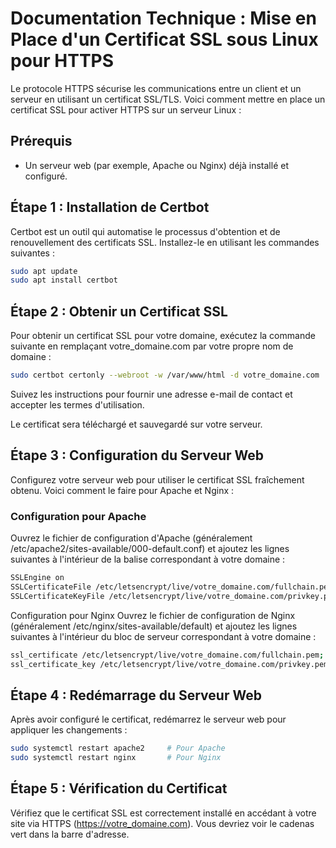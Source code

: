 # Documentation Technique : Mise en Place d'un Certificat SSL sous Linux pour HTTPS

Le protocole HTTPS sécurise les communications entre un client et un serveur en utilisant un certificat SSL/TLS. Voici comment mettre en place un certificat SSL pour activer HTTPS sur un serveur Linux :

## Prérequis

- Un serveur web (par exemple, Apache ou Nginx) déjà installé et configuré.

## Étape 1 : Installation de Certbot

Certbot est un outil qui automatise le processus d'obtention et de renouvellement des certificats SSL. Installez-le en utilisant les commandes suivantes :
```bash
sudo apt update
sudo apt install certbot
```
## Étape 2 : Obtenir un Certificat SSL
Pour obtenir un certificat SSL pour votre domaine, exécutez la commande suivante en remplaçant votre_domaine.com par votre propre nom de domaine :
```bash
sudo certbot certonly --webroot -w /var/www/html -d votre_domaine.com
```

Suivez les instructions pour fournir une adresse e-mail de contact et accepter les termes d'utilisation.

Le certificat sera téléchargé et sauvegardé sur votre serveur.

## Étape 3 : Configuration du Serveur Web
Configurez votre serveur web pour utiliser le certificat SSL fraîchement obtenu. Voici comment le faire pour Apache et Nginx :

### Configuration pour Apache
Ouvrez le fichier de configuration d'Apache (généralement /etc/apache2/sites-available/000-default.conf) et ajoutez les lignes suivantes à l'intérieur de la balise <VirtualHost> correspondant à votre domaine :
```bash
SSLEngine on
SSLCertificateFile /etc/letsencrypt/live/votre_domaine.com/fullchain.pem
SSLCertificateKeyFile /etc/letsencrypt/live/votre_domaine.com/privkey.pem
```

Configuration pour Nginx
Ouvrez le fichier de configuration de Nginx (généralement /etc/nginx/sites-available/default) et ajoutez les lignes suivantes à l'intérieur du bloc de serveur correspondant à votre domaine :

```bash 
ssl_certificate /etc/letsencrypt/live/votre_domaine.com/fullchain.pem;
ssl_certificate_key /etc/letsencrypt/live/votre_domaine.com/privkey.pem;
```

## Étape 4 : Redémarrage du Serveur Web
Après avoir configuré le certificat, redémarrez le serveur web pour appliquer les changements :
```bash
sudo systemctl restart apache2     # Pour Apache
sudo systemctl restart nginx       # Pour Nginx
```

## Étape 5 : Vérification du Certificat

Vérifiez que le certificat SSL est correctement installé en accédant à votre site via HTTPS (https://votre_domaine.com). Vous devriez voir le cadenas vert dans la barre d'adresse.


